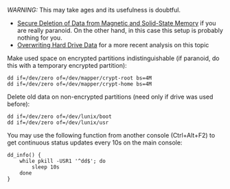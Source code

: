 *WARNING:* This may take ages and its usefulness is doubtful.

* [Secure Deletion of Data from Magnetic and Solid-State Memory](https://www.usenix.org/legacy/publications/library/proceedings/sec96/full_papers/gutmann/index.html) if you are really paranoid. On the other hand, in this case this setup is probably nothing for you.
* [Overwriting Hard Drive Data](http://computer-forensics.sans.org/blog/2009/01/15/overwriting-hard-drive-data/) for a more recent analysis on this topic

Make used space on encrypted partitions indistinguishable (if paranoid, do
this with a temporary encrypted partition):

    dd if=/dev/zero of=/dev/mapper/crypt-root bs=4M
    dd if=/dev/zero of=/dev/mapper/crypt-home bs=4M

Delete old data on non-encrypted partitions (need only if drive was used
before):

    dd if=/dev/zero of=/dev/lunix/boot
    dd if=/dev/zero of=/dev/lunix/usr

You may use the following function from another console (Ctrl+Alt+F2) to get
continuous status updates every 10s on the main console:

    dd_info() {
        while pkill -USR1 '^dd$'; do
            sleep 10s
        done
    }
